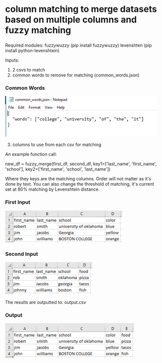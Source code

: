 # column matching to merge datasets based on multiple columns and fuzzy matching

###

Required modules:
fuzzywuzzy (pip install fuzzywuzzy)
levenshten (pip install python-levenshtein)

Inputs:
1. 2 csvs to match
2. common words to remove for matching (common_words.json)

### Common Words
![Common Words](diagrams/common_words.png)

3. columns to use from each csv for matching

An example function call:

new_df = fuzzy_merge(first_df, second_df, key1=['last_name', 'first_name', 'school'],
                     key2=['first_name', 'school', 'last_name'])

Where they keys are the matching columns. Order will not matter as it's done by text. You can also change the threshold of matching, it's current set at 80% matching by Levenshtein distance.

### First Input
![First Input](diagrams/data_1.png)

### Second Input
![Second Input](diagrams/data_2.png)

The results are outputted to: output.csv

### Output
![Output](diagrams/output.png)
